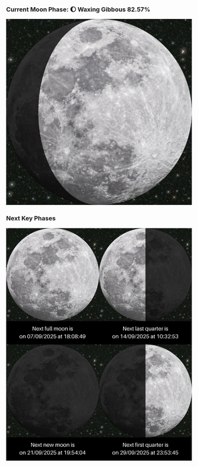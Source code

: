 ### Current Moon Phase: 🌔 Waxing Gibbous 82.57%
![Moon Phase](moonphase.png)
### Next Key Phases
![Gallery](gallery.png)